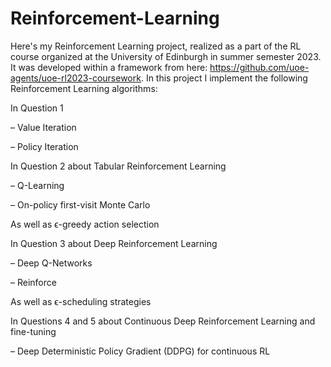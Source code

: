 # Reinforcement-Learning
Here's my Reinforcement Learning project, realized as a part of the RL course organized at the University of Edinburgh in summer semester 2023. It was developed within a framework from here: https://github.com/uoe-agents/uoe-rl2023-coursework.
In this project I implement the following Reinforcement Learning algorithms:

In Question 1 

– Value Iteration

– Policy Iteration

In Question 2 about Tabular Reinforcement Learning

– Q-Learning

– On-policy first-visit Monte Carlo 

As well as ϵ-greedy action selection

In Question 3 about Deep Reinforcement Learning

– Deep Q-Networks

– Reinforce

As well as ϵ-scheduling strategies

In Questions 4 and 5 about Continuous Deep Reinforcement Learning and fine-tuning

– Deep Deterministic Policy Gradient (DDPG) for continuous RL

